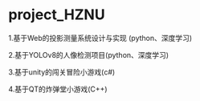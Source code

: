 # project_HZNU

 1.基于Web的投影测量系统设计与实现 (python、深度学习)
 
 2.基于YOLOv8的人像检测项目(python、深度学习)
 
 3.基于unity的闯关冒险小游戏(c#)
 
 4.基于QT的炸弹堂小游戏(C++)
